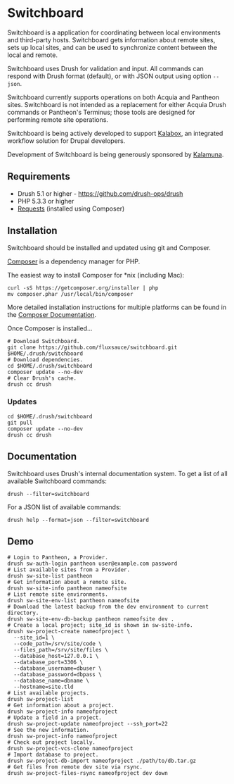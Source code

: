 # Switchboard

Switchboard is a application for coordinating between local environments and
third-party hosts. Switchboard gets information about remote sites, sets up
local sites, and can be used to synchronize content between the local and
remote.

Switchboard uses Drush for validation and input. All commands can respond with
Drush format (default), or with JSON output using option ````--json````.

Switchboard currently supports operations on both Acquia and Pantheon sites.
Switchboard is not intended as a replacement for either Acquia Drush commands or
Pantheon's Terminus; those tools are designed for performing remote site
operations.

Switchboard is being actively developed to support
[Kalabox](http://www.kalamuna.com/products/kalabox/), an integrated workflow
solution for Drupal developers.

Development of Switchboard is being generously sponsored by
[Kalamuna](http://www.kalamuna.com).

## Requirements

* Drush 5.1 or higher - https://github.com/drush-ops/drush
* PHP 5.3.3 or higher
* [Requests](https://github.com/rmccue/Requests) (installed using Composer)

## Installation

Switchboard should be installed and updated using git and Composer.

[Composer](http://getcomposer.org) is a dependency manager for PHP.

The easiest way to install Composer for *nix (including Mac):

    curl -sS https://getcomposer.org/installer | php
    mv composer.phar /usr/local/bin/composer

More detailed installation instructions for multiple platforms can be found in
the [Composer Documentation](http://getcomposer.org/doc/00-intro.md).

Once Composer is installed...

    # Download Switchboard.
    git clone https://github.com/fluxsauce/switchboard.git $HOME/.drush/switchboard
    # Download dependencies.
    cd $HOME/.drush/switchboard
    composer update --no-dev
    # Clear Drush's cache.
    drush cc drush

### Updates

    cd $HOME/.drush/switchboard
    git pull
    composer update --no-dev
    drush cc drush

## Documentation

Switchboard uses Drush's internal documentation system. To get a list of all
available Switchboard commands:

    drush --filter=switchboard

For a JSON list of available commands:

    drush help --format=json --filter=switchboard

## Demo

    # Login to Pantheon, a Provider.
    drush sw-auth-login pantheon user@example.com password
    # List available sites from a Provider.
    drush sw-site-list pantheon
    # Get information about a remote site.
    drush sw-site-info pantheon nameofsite
    # List remote site environments.
    drush sw-site-env-list pantheon nameofsite
    # Download the latest backup from the dev environment to current directory.
    drush sw-site-env-db-backup pantheon nameofsite dev .
    # Create a local project; site_id is shown in sw-site-info.
    drush sw-project-create nameofproject \
      --site_id=1 \
      --code_path=/srv/site/code \
      --files_path=/srv/site/files \
      --database_host=127.0.0.1 \
      --database_port=3306 \
      --database_username=dbuser \
      --database_password=dbpass \
      --database_name=dbname \
      --hostname=site.tld
    # List available projects.
    drush sw-project-list
    # Get information about a project.
    drush sw-project-info nameofproject
    # Update a field in a project.
    drush sw-project-update nameofproject --ssh_port=22
    # See the new information.
    drush sw-project-info nameofproject
    # Check out project locally.
    drush sw-project-vcs-clone nameofproject
    # Import database to project.
    drush sw-project-db-import nameofproject ./path/to/db.tar.gz
    # Get files from remote dev site via rsync.
    drush sw-project-files-rsync nameofproject dev down
